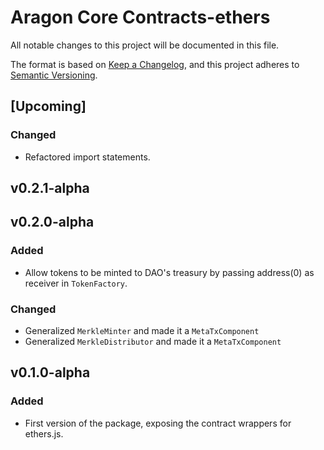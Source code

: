 # Aragon Core Contracts-ethers

All notable changes to this project will be documented in this file.

The format is based on [Keep a Changelog](https://keepachangelog.com/en/1.0.0/),
and this project adheres to [Semantic Versioning](https://semver.org/spec/v2.0.0.html).


## [Upcoming]

### Changed
- Refactored import statements.

## v0.2.1-alpha
## v0.2.0-alpha
### Added

- Allow tokens to be minted to DAO's treasury by passing address(0) as receiver in `TokenFactory`.

### Changed

- Generalized `MerkleMinter` and made it a `MetaTxComponent`
- Generalized `MerkleDistributor` and made it a `MetaTxComponent`


## v0.1.0-alpha

### Added

- First version of the package, exposing the contract wrappers for ethers.js.
  